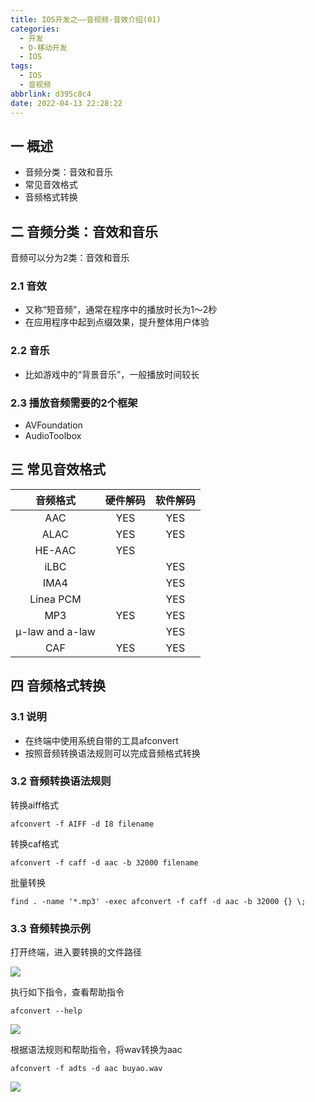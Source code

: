 ```yaml
---
title: IOS开发之——音视频-音效介绍(01)
categories:
  - 开发
  - D-移动开发
  - IOS
tags:
  - IOS
  - 音视频
abbrlink: d395c8c4
date: 2022-04-13 22:28:22
---
```

## 一 概述

* 音频分类：音效和音乐
* 常见音效格式
* 音频格式转换

<!--more-->

## 二 音频分类：音效和音乐

音频可以分为2类：音效和音乐

### 2.1 音效

* 又称“短音频”，通常在程序中的播放时长为1～2秒
* 在应用程序中起到点缀效果，提升整体用户体验

### 2.2 音乐

* 比如游戏中的“背景音乐”，一般播放时间较长

### 2.3 播放音频需要的2个框架

* AVFoundation
* AudioToolbox

## 三 常见音效格式

|    音频格式     | 硬件解码 | 软件解码 |
| :-------------: | :------: | :------: |
|       AAC       |   YES    |   YES    |
|      ALAC       |   YES    |   YES    |
|     HE-AAC      |   YES    |          |
|      iLBC       |          |   YES    |
|      IMA4       |          |   YES    |
|    Linea PCM    |          |   YES    |
|       MP3       |   YES    |   YES    |
| μ-law and a-law |          |   YES    |
|       CAF       |   YES    |   YES    |

## 四 音频格式转换

### 3.1 说明

* 在终端中使用系统自带的工具afconvert
* 按照音频转换语法规则可以完成音频格式转换

### 3.2 音频转换语法规则

转换aiff格式

```
afconvert -f AIFF -d I8 filename
```

转换caf格式

```
afconvert -f caff -d aac -b 32000 filename
```

批量转换

```
find . -name '*.mp3' -exec afconvert -f caff -d aac -b 32000 {} \;
```

### 3.3 音频转换示例

打开终端，进入要转换的文件路径

![][1]

执行如下指令，查看帮助指令

```
afconvert --help
```
![][2]

根据语法规则和帮助指令，将wav转换为aac

```
afconvert -f adts -d aac buyao.wav
```
![][3]



[1]:https://jsd.onmicrosoft.cn/gh/PGzxc/CDN/blog-ios/ios-av-01-terminal-cd-target.png
[2]:https://jsd.onmicrosoft.cn/gh/PGzxc/CDN/blog-ios/ios-av-01-terminal-conver-help.png
[3]:https://jsd.onmicrosoft.cn/gh/PGzxc/CDN/blog-ios/ios-av-01-terminal-conver-success.png
